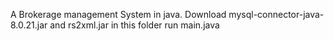 A Brokerage management System in java.
Download mysql-connector-java-8.0.21.jar and rs2xml.jar in this folder
run main.java